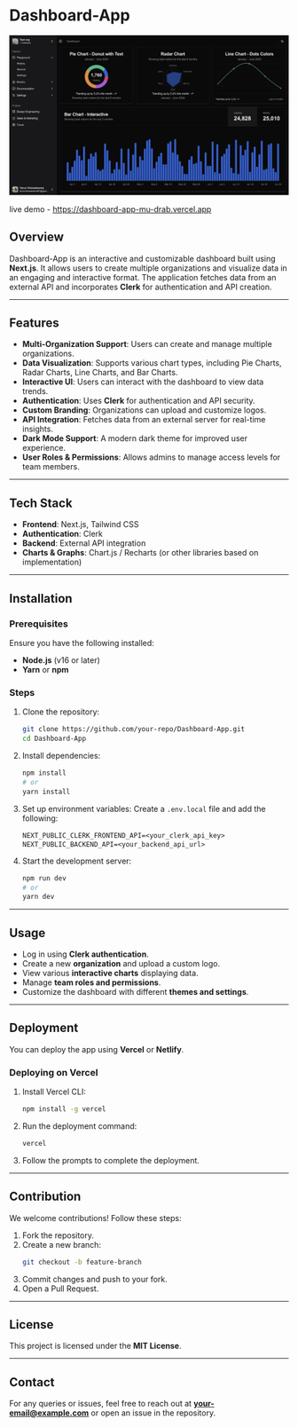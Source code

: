 # Dashboard-App

![dashboard-image](images/dashboard.png)

live demo - https://dashboard-app-mu-drab.vercel.app

## Overview
Dashboard-App is an interactive and customizable dashboard built using **Next.js**. It allows users to create multiple organizations and visualize data in an engaging and interactive format. The application fetches data from an external API and incorporates **Clerk** for authentication and API creation.

---

## Features

- **Multi-Organization Support**: Users can create and manage multiple organizations.
- **Data Visualization**: Supports various chart types, including Pie Charts, Radar Charts, Line Charts, and Bar Charts.
- **Interactive UI**: Users can interact with the dashboard to view data trends.
- **Authentication**: Uses **Clerk** for authentication and API security.
- **Custom Branding**: Organizations can upload and customize logos.
- **API Integration**: Fetches data from an external server for real-time insights.
- **Dark Mode Support**: A modern dark theme for improved user experience.
- **User Roles & Permissions**: Allows admins to manage access levels for team members.

---

## Tech Stack

- **Frontend**: Next.js, Tailwind CSS
- **Authentication**: Clerk
- **Backend**: External API integration
- **Charts & Graphs**: Chart.js / Recharts (or other libraries based on implementation)

---

## Installation

### Prerequisites
Ensure you have the following installed:
- **Node.js** (v16 or later)
- **Yarn** or **npm**

### Steps
1. Clone the repository:
   ```sh
   git clone https://github.com/your-repo/Dashboard-App.git
   cd Dashboard-App
   ```
2. Install dependencies:
   ```sh
   npm install
   # or
   yarn install
   ```
3. Set up environment variables:
   Create a `.env.local` file and add the following:
   ```env
   NEXT_PUBLIC_CLERK_FRONTEND_API=<your_clerk_api_key>
   NEXT_PUBLIC_BACKEND_API=<your_backend_api_url>
   ```
4. Start the development server:
   ```sh
   npm run dev
   # or
   yarn dev
   ```

---

## Usage
- Log in using **Clerk authentication**.
- Create a new **organization** and upload a custom logo.
- View various **interactive charts** displaying data.
- Manage **team roles and permissions**.
- Customize the dashboard with different **themes and settings**.

---

## Deployment
You can deploy the app using **Vercel** or **Netlify**.

### Deploying on Vercel
1. Install Vercel CLI:
   ```sh
   npm install -g vercel
   ```
2. Run the deployment command:
   ```sh
   vercel
   ```
3. Follow the prompts to complete the deployment.

---

## Contribution
We welcome contributions! Follow these steps:
1. Fork the repository.
2. Create a new branch:
   ```sh
   git checkout -b feature-branch
   ```
3. Commit changes and push to your fork.
4. Open a Pull Request.

---

## License
This project is licensed under the **MIT License**.

---

## Contact
For any queries or issues, feel free to reach out at **your-email@example.com** or open an issue in the repository.

